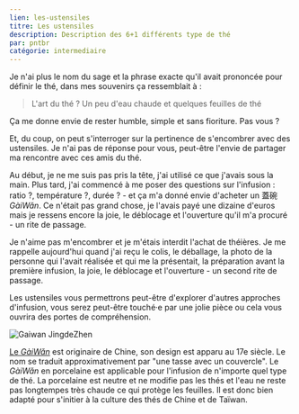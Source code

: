 ```yaml
---
lien: les-ustensiles
titre: Les ustensiles
description: Description des 6+1 différents type de thé
par: pntbr
catégorie: intermediaire
---
```


Je n'ai plus le nom du sage et la phrase exacte qu'il avait prononcée pour définir le thé, dans mes souvenirs ça ressemblait à :

> L'art du thé ? Un peu d'eau chaude et quelques feuilles de thé

Ça me donne envie de rester humble, simple et sans fioriture. Pas vous ?

Et, du coup, on peut s'interroger sur la pertinence de s'encombrer avec des ustensiles. Je n'ai pas de réponse pour vous, peut-être l'envie de partager ma rencontre avec ces amis du thé.

Au début, je ne me suis pas pris la tête, j'ai utilisé ce que j'avais sous la main. Plus tard, j'ai commencé à me poser des questions sur l'infusion : ratio ?, température ?, durée ? - et ça m'a donné envie d'acheter un 蓋碗 _GàiWǎn_. Ce n'était pas grand chose, je l'avais payé une dizaine d'euros mais je ressens encore la joie, le déblocage et l'ouverture qu'il m'a procuré - un rite de passage.

Je n'aime pas m'encombrer et je m'étais interdit l'achat de théières. Je me rappelle aujourd'hui quand j'ai reçu le colis, le déballage, la photo de la personne qui l'avait réalisée et qui me la présentait, la préparation avant la première infusion, la joie, le déblocage et l'ouverture - un second rite de passage.

Les ustensiles vous permettrons peut-être d'explorer d'autres approches d'infusion, vous serez peut-être touché·e par une jolie pièce ou cela vous ouvrira des portes de compréhension. 

![Gaiwan JingdeZhen](/assets/media/ustensiles_gaiwan.jpg)

[Le _GàiWǎn_](./ressources/gai-wan-pao-fa) est originaire de Chine, son design est apparu au 17e siècle. Le nom se traduit approximativement par "une tasse avec un couvercle". Le _GàiWǎn_ en porcelaine est applicable pour l'infusion de n'importe quel type de thé. La porcelaine est neutre et ne modifie pas les thés et l'eau ne reste pas longtempes très chaude ce qui protège les feuilles. Il est donc bien adapté pour s'initier à la culture des thés de Chine et de Taïwan.
